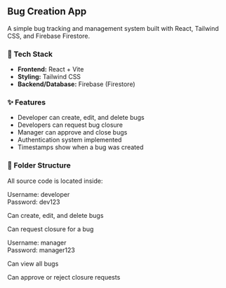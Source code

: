 ## Bug Creation App

A simple bug tracking and management system built with React, Tailwind CSS, and Firebase Firestore.

### 🚀 Tech Stack
- **Frontend:** React + Vite
- **Styling:** Tailwind CSS
- **Backend/Database:** Firebase (Firestore)

### ✨ Features
- Developer can create, edit, and delete bugs
- Developers can request bug closure
- Manager can approve and close bugs
- Authentication system implemented
- Timestamps show when a bug was created

### 📁 Folder Structure
All source code is located inside:

Username: developer  
Password: dev123

Can create, edit, and delete bugs

Can request closure for a bug

Username: manager  
Password: manager123

Can view all bugs

Can approve or reject closure requests
